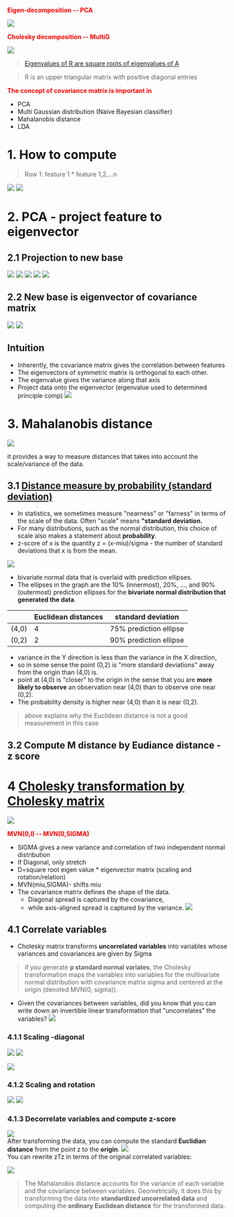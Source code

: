 **<font color='red'>Eigen-decomposition -- PCA</font>**

![](.4_7_Covariance_matrix_images/8dd2295a.png)

**<font color='red'>Cholesky decomposition -- MultiG</font>**

![](.4_7_Covariance_matrix_images/52399e6e.png)
> [Eigenvalues of R are square roots of eigenvalues of A](https://math.stackexchange.com/questions/2903455/a-simple-proof-for-the-relationship-between-the-eigenvalues-of-a-positive-defini)

> R is an upper triangular matrix with positive diagonal entries  

**<font color='red'>The concept of covariance matrix is important in </font>**
- PCA
- Multi Gaussian distribution (Naive Bayesian classifier)
- Mahalanobis distance
- LDA

# 1. How to compute
> Row 1: feature 1 * feature 1,2,...n  

![](.1_3_1_Important_distribution_images/853da29a.png)
![](.1_3_1_Important_distribution_images/bcf11363.png)  

# 2. PCA - project feature to eigenvector
## 2.1 Projection to new base 
![](.4_7_Covariance_matrix_images/6f116fbd.png)
![](.4_7_Covariance_matrix_images/36a718bf.png)
![](.4_7_Covariance_matrix_images/9b76050f.png)
![](.4_7_Covariance_matrix_images/76ec6abb.png)
![](.4_7_Covariance_matrix_images/d78cbe37.png)
## 2.2 New base is eigenvector of covariance matrix
![](.4_7_Covariance_matrix_images/bf819f02.png)
![](.4_7_Covariance_matrix_images/d6fb6d53.png)

## Intuition
- Inherently, the covariance matrix gives the correlation between features
- The eigenvectors of symmetric matrix is orthogonal to each other.
- The eigenvalue gives the variance along that axis
- Project data onto the eigenvector (eigenvalue used to determined principle comp)
![](.4_7_Covariance_matrix_images/b527006b.png)

# 3. Mahalanobis distance   
![](.1_3_1_Important_distribution_images/9d91e2f1.png) 
   
it provides a way to measure distances that takes into account the scale/variance of the data.

## 3.1 [Distance measure by probability (standard deviation)](https://blogs.sas.com/content/iml/2012/02/15/what-is-mahalanobis-distance.html)
- In statistics, we sometimes measure "nearness" or "farness" in 
terms of the scale of the data. Often "scale" means **"standard deviation.**
- For many distributions, such as the normal distribution, 
this choice of scale also makes a statement about **probability**.
- z-score of x is the quantity z = (x-miu)/sigma - the number of standard deviations that x is from the mean.


![](.4_7_Covariance_matrix_images/b2dba2c4.png)
- bivariate normal data that is overlaid with prediction ellipses.
- The ellipses in the graph are the 10% (innermost), 20%, ..., and 90% (outermost) 
prediction ellipses for the **bivariate normal distribution that generated the data**. 

|   |Euclidean distances   |standard deviation   |  
|---|---|---|
|(4,0)   | 4  |  75% prediction ellipse |  
| (0,2)   | 2  | 90% prediction ellipse  |  

 
- variance in the Y direction is less than the variance in the X direction,
- so in some sense the point (0,2) is "more standard deviations" away from the origin than (4,0) is.
- point at (4,0) is "closer" to the origin in the sense that you are **more likely to observe** an observation near (4,0) than to observe one near (0,2). 
- The probability density is higher near (4,0) than it is near (0,2).

> above explains why the Euclidean distance is not a good measurement in this case
## 3.2 Compute M distance by Eudiance distance - z score



# 4 [Cholesky transformation by Cholesky matrix](https://blogs.sas.com/content/iml/2012/02/08/use-the-cholesky-transformation-to-correlate-and-uncorrelate-variables.html)
![](.4_7_Covariance_matrix_images/52399e6e.png)  

**<font color='red'>MVN(0,I) -- MVN(0,SIGMA)</font>**
- SIGMA gives a new variance and correlation of two independent normal distribution
- If Diagonal, only stretch
- D=square root eigen value * eigenvector matrix (scaling and rotation/relation)
- MVN(miu,SIGMA)- shifts miu  
- The covariance matrix defines the shape of the data. 
  - Diagonal spread is captured by the covariance, 
  - while axis-aligned spread is captured by the variance.
  ![](.4_7_Covariance_matrix_images/e83d736c.png)

## 4.1 Correlate variables 
- Cholesky matrix transforms **uncorrelated variables** into variables whose variances and covariances are given by Sigma
>if you generate **p standard normal variates**, the Cholesky transformation maps the variables into variables for 
>the multivariate normal distribution with covariance matrix sigma and centered at the origin (denoted MVN(0, sigma)).
- Given the covariances between variables, did you know that you can write down an invertible linear transformation that "uncorrelates" the variables? 
![](.4_7_Covariance_matrix_images/23155a07.png)
### 4.1.1 Scaling -diagonal
![](.4_7_Covariance_matrix_images/fbea0281.png) 
![](.4_7_Covariance_matrix_images/cdd83dea.png)

![](https://blogs.sas.com/content/iml/files/2012/02/choleskytransform1.png) 

### 4.1.2 Scaling and rotation  
![](.4_7_Covariance_matrix_images/85ad30dd.png)
![](.1_3_1_Important_distribution_images/4f1991a9.png) 
### 4.1.3 Decorrelate variables and compute z-score
![](.4_7_Covariance_matrix_images/359e10ad.png)  
After transforming the data, you can compute the standard **Euclidian distance** from the point z to the **origin**.
![](.4_7_Covariance_matrix_images/c5254fad.png)    
You can rewrite zTz in terms of the original correlated variables:  

![](.4_7_Covariance_matrix_images/13e9507d.png)

>The Mahalanobis distance accounts for the variance of each variable and the covariance between variables. Geometrically, it does this by transforming the data into **standardized uncorrelated data**
> and computing the **ordinary Euclidean distance** for the transformed data.